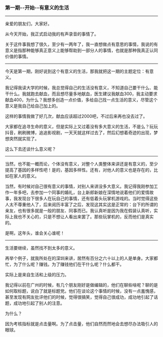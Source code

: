 ### 第一期--开始--有意义的生活

---

亲爱的朋友们，大家好。

从今天开始，我正式启动我的有声录音的事情了。

关于这件事我想了很久，至少有一两年了，我一直想做点有意思的事情，我说的有意义是指那种能够真正意义上能够帮助到一部分人的事情，也就是那种我真正认同价值的事情。

---

今天是第一期，刚好说到这个有意义的生活，那我就把这一期的主题定位：有意义。

我记得我读大学的时候，我总觉得自己的生活没有意义，不知道自己要干什么、能干什么。我就跑去献血，而且想尽量多地献血，医生建议我献血300，我主动要求献血400，为什么？我想多创造一点价值，多给自己找一点生活的意义，尽管这个意义是我自己给自己加上的。

这样的事情我做了好几次，献血应该超过2000吧，不过后来再也没去过了。

大家都在追寻生命的意义，但是实际上又过着没有多大意义的生活，不是么？玩玩抖音，刷刷微博，追追影视剧，一天天就这样过去了，然后幻想着奇迹的出现，梦想突然就实现了。

这么下去还谈什么意义呢？

---

当然，也不能一概而论，个体没有意义，对整个人类整体来讲还是有意义的，至少提高了基因的多样性吧！是的，基因多样性。还有，对他人的意义也是存在的，比如在家人的意义。

当然，有时候对自己很有意义的事情，对别人来讲没多大意义。我记得我刚参加工作一年多吧，去参加一个同事的婚礼，台上新郎新娘在深情地说着他们的爱情故事，我发现台下很多人在玩自己的事情，还有低着头玩掌机游戏的。当时觉得这些人太不尊重他人了，后来阅历丰富了之后，发现这其实这是正常的：台下的所谓的亲友，也有很多就是一般的朋友、同事而已。我认真听是因为我在假装认真听，实际上我也不关心的，只是不想让人看出来罢了。那些玩掌机的，反而他们是真实的。

是啊，这年头，谁会关心谁呢！

---

生活要继续，虽然找不到太多的意义。

再举个例子，就我所处在的深圳来讲，居然有百分之六十以上的人是单身。大家都忙，为了什么呢？赚钱。为了赚钱他们在干什么呢？什么都干。

实际上是来自生活和上级的压力。

我记得以前在广州的时候，有几个朋友刚好是做编辑的，他们在聊些啥呢？聊的是如何取标题，说白了就是标题党。他们在谈论这个事情的时候，没有一点羞愧感，甚至发现有网友批评他们的时候，觉得很搞笑，觉得自己很成功，成功地引起了话题，成功地引起了别人的注意。

为什么？

因为考核指标就是点击量啊。为了点击量，他们自然而然地会去想尽办法吸引人的眼球。

